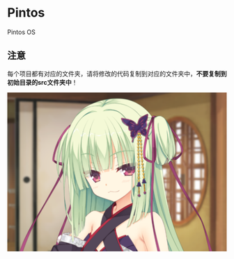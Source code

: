 # Pintos

Pintos OS

## 注意

每个项目都有对应的文件夹，请将修改的代码复制到对应的文件夹中，**不要复制到初始目录的src文件夹中**！

![image-20211028103309647](image-20211028103309647.png)

